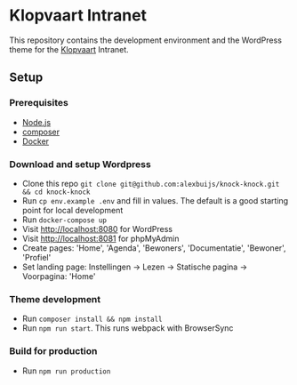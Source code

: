 # Klopvaart Intranet

This repository contains the development environment and the WordPress theme for the [Klopvaart](http://intranet.klopvaart.nl) Intranet.

## Setup

### Prerequisites

- [Node.js](https://nodejs.org)
- [composer](https://getcomposer.org)
- [Docker](https://www.docker.com)

### Download and setup Wordpress
- Clone this repo `git clone git@github.com:alexbuijs/knock-knock.git && cd knock-knock`
- Run `cp env.example .env` and fill in values. The default is a good starting point for local development
- Run `docker-compose up`
- Visit [http://localhost:8080](http://localhost:8080) for WordPress
- Visit [http://localhost:8081](http://localhost:8081) for phpMyAdmin
- Create pages: 'Home', 'Agenda', 'Bewoners', 'Documentatie', 'Bewoner', 'Profiel'
- Set landing page: Instellingen -> Lezen -> Statische pagina -> Voorpagina: 'Home'

### Theme development

- Run `composer install && npm install`
- Run `npm run start`. This runs webpack with BrowserSync

### Build for production
- Run `npm run production`
